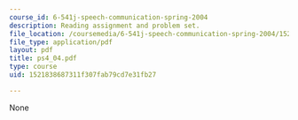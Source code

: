 ```yaml
---
course_id: 6-541j-speech-communication-spring-2004
description: Reading assignment and problem set.
file_location: /coursemedia/6-541j-speech-communication-spring-2004/1521838687311f307fab79cd7e31fb27_ps4_04.pdf
file_type: application/pdf
layout: pdf
title: ps4_04.pdf
type: course
uid: 1521838687311f307fab79cd7e31fb27

---
```

None